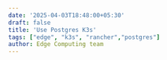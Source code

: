 ```yaml
---
date: '2025-04-03T18:48:00+05:30'
draft: false
title: 'Use Postgres K3s'
tags: ["edge", "k3s", "rancher","postgres"]
author: Edge Computing team
---
```

